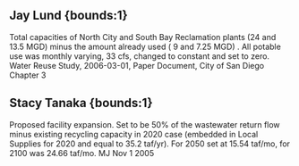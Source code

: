 ## Jay Lund {bounds:1} 
Total capacities of North City and South Bay Reclamation plants (24 and 13.5 MGD) minus the amount already used ( 9 and 7.25 MGD) . All potable use was monthly varying, 33 cfs, changed to constant and set to zero.
Water Reuse Study, 2006-03-01, Paper Document, City of San Diego
Chapter 3

## Stacy Tanaka {bounds:1} 
Proposed facility expansion.  Set to be 50% of the wastewater return flow minus existing recycling capacity in 2020 case (embedded in Local Supplies for 2020 and equal to 35.2 taf/yr).   For 2050 set at 15.54 taf/mo, for 2100 was 24.66 taf/mo.  MJ Nov 1 2005
